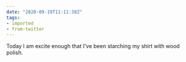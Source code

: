 ```yaml
---
date: "2020-09-19T11:11:38Z"
tags:
- imported
- from-twitter
---
```

Today I am excite enough that I've been starching my shirt with wood polish.
